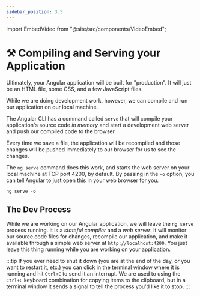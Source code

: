 ```yaml
---
sidebar_position: 3.5
---
```


import EmbedVideo from "@site/src/components/VideoEmbed";

# ⚒️ Compiling and Serving your Application

Ultimately, your Angular application will be built for "production". It will just be an HTML file, some CSS, and a few JavaScript files. 

While we are doing development work, however, we can compile and run our application on our local machine. 

The Angular CLI has a command called `serve` that will compile your application's source code *in memory* and start a development web server and push our compiled code to the browser.

Every time we save a file, the application will be recompiled and those changes will be pushed immediately to our browser for us to see the changes.

The `ng serve` command does this work, and starts the web server on your local machine at TCP port 4200, by default. By passing in the `-o` option, you can tell Angular to just open this in your web browser for you.

```shell
ng serve -o
```

<EmbedVideo id="816579558" />

## The Dev Process

While we are working on our Angular application, we will leave the `ng serve` process running. It is a *stateful compiler* and a *web server*. It will monitor our source code files for changes, recompile our application, and make it available through a simple web server at `http://localhost:4200`. You just leave this thing running while you are working on your application.

:::tip If you ever need to shut it down (you are at the end of the day, or you want to restart it, etc.) you can click in the terminal window where it is running and hit `Ctrl+C` to send it an interrupt. We are used to using the `Ctrl+C` keyboard combination for copying items to the clipboard, but in a terminal window it sends a signal to tell the process you'd like it to stop.
:::